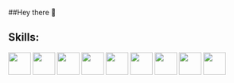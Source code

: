 ##Hey there 👋

<h2>Skills:</h2>

<p align="left">
  <img src="https://cdn.jsdelivr.net/gh/devicons/devicon@latest/icons/react/react-original-wordmark.svg" width="45" height="45" />
  <img src="https://cdn.jsdelivr.net/gh/devicons/devicon@latest/icons/angular/angular-original.svg" width="45" height="45" />
  <img src="https://cdn.jsdelivr.net/gh/devicons/devicon@latest/icons/vuejs/vuejs-original-wordmark.svg" width="45" height="45"/>
  <img src="https://cdn.jsdelivr.net/gh/devicons/devicon@latest/icons/spring/spring-original-wordmark.svg" width="45" height="45"/>
  <img src="https://cdn.jsdelivr.net/gh/devicons/devicon@latest/icons/dotnetcore/dotnetcore-original.svg" width="45" height="45" />
  <img src="https://cdn.jsdelivr.net/gh/devicons/devicon@latest/icons/mysql/mysql-original-wordmark.svg" width="45" height="45"/>
  <img src="https://cdn.jsdelivr.net/gh/devicons/devicon@latest/icons/mongodb/mongodb-plain-wordmark.svg" width="45" height="45"/>
  <img src="https://cdn.jsdelivr.net/gh/devicons/devicon@latest/icons/microsoftsqlserver/microsoftsqlserver-original-wordmark.svg" width="45" height="45"/>
  <img src="https://cdn.jsdelivr.net/gh/devicons/devicon@latest/icons/mariadb/mariadb-original-wordmark.svg" width="45" height="45"/>
                           
</p>
